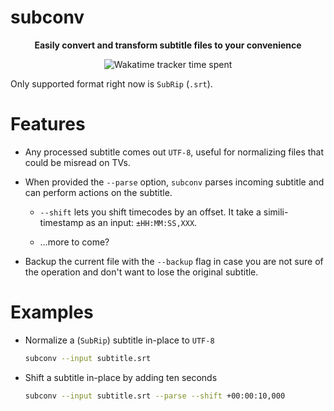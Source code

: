 # subconv

<p align="center"><strong>
Easily convert and transform subtitle files to your convenience
</strong></p>

<p align="center">
  <a src="https://wakatime.com/badge/github/mrnossiom/subconv">
    <img alt="Wakatime tracker time spent" src="https://wakatime.com/badge/github/mrnossiom/subconv.svg" />
  </a>
</p>

Only supported format right now is `SubRip` (`.srt`).

# Features

- Any processed subtitle comes out `UTF-8`, useful for normalizing files that could be misread on TVs.

- When provided the `--parse` option, `subconv` parses incoming subtitle and can perform actions on the subtitle.

  - `--shift` lets you shift timecodes by an offset. It take a simili-timestamp as an input: `±HH:MM:SS,XXX`.

  - …more to come?

- Backup the current file with the `--backup` flag in case you are not sure of the operation and don't want to lose the original subtitle.

# Examples

- Normalize a (`SubRip`) subtitle in-place to `UTF-8`

  ```sh
  subconv --input subtitle.srt
  ```

- Shift a subtitle in-place by adding ten seconds

  ```sh
  subconv --input subtitle.srt --parse --shift +00:00:10,000
  ```

